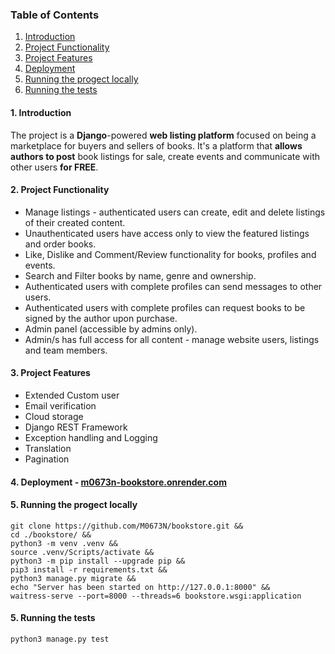 ### Table of Contents

1. [Introduction](#introduction)
2. [Project Functionality](#functionality)
3. [Project Features](#features)
4. [Deployment](#live)
5. [Running the progect locally](#clone)
6. [Running the tests](#test)

#### 1. <a name="introduction"></a> Introduction

The project is a **Django**-powered **web listing platform** focused on being a marketplace for buyers and sellers of
books.
It's a platform that **allows authors to post** book listings for sale, create events and communicate with other
users **for FREE**.

#### 2. <a name="functionality"></a>Project Functionality

- Manage listings - authenticated users can create, edit and delete listings of their created content.
- Unauthenticated users have access only to view the featured listings and order books.
- Like, Dislike and Comment/Review functionality for books, profiles and events.
- Search and Filter books by name, genre and ownership.
- Authenticated users with complete profiles can send messages to other users.
- Authenticated users with complete profiles can request books to be signed by the author upon purchase.
- Admin panel (accessible by admins only).
- Admin/s has full access for all content - manage website users, listings and team members.

#### 3. <a name="features"></a>Project Features

- Extended Custom user
- Email verification
- Cloud storage
- Django REST Framework
- Exception handling and Logging
- Translation
- Pagination

#### 4. <a name="live"></a>Deployment - <a href="m0673n-bookstore.onrender.com">m0673n-bookstore.onrender.com</a>

#### 5. <a name="clone">Running the progect locally
```
git clone https://github.com/M0673N/bookstore.git &&
cd ./bookstore/ &&
python3 -m venv .venv &&
source .venv/Scripts/activate &&
python3 -m pip install --upgrade pip &&
pip3 install -r requirements.txt &&
python3 manage.py migrate && 
echo "Server has been started on http://127.0.0.1:8000" &&
waitress-serve --port=8000 --threads=6 bookstore.wsgi:application
```

#### 5. <a name="test">Running the tests
```
python3 manage.py test
```